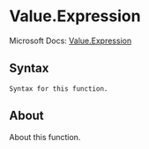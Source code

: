 ---
---

# Value.Expression

Microsoft Docs: [Value.Expression](https://docs.microsoft.com/en-us/powerquery-m/value-expression)

## Syntax

```powerquery-m
Syntax for this function.
```

## About

About this function.


